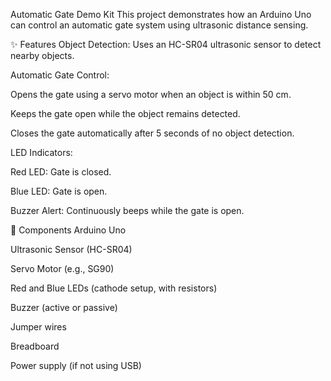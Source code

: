 Automatic Gate Demo Kit
This project demonstrates how an Arduino Uno can control an automatic gate system using ultrasonic distance sensing.

✨ Features
Object Detection: Uses an HC-SR04 ultrasonic sensor to detect nearby objects.

Automatic Gate Control:

Opens the gate using a servo motor when an object is within 50 cm.

Keeps the gate open while the object remains detected.

Closes the gate automatically after 5 seconds of no object detection.

LED Indicators:

Red LED: Gate is closed.

Blue LED: Gate is open.

Buzzer Alert: Continuously beeps while the gate is open.

🧰 Components
Arduino Uno

Ultrasonic Sensor (HC-SR04)

Servo Motor (e.g., SG90)

Red and Blue LEDs (cathode setup, with resistors)

Buzzer (active or passive)

Jumper wires

Breadboard

Power supply (if not using USB)
